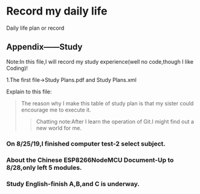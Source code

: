 # Record my daily life
Daily life plan or record
## Appendix——Study
Note:In this file,I will record my study experience(well no code,though I like Coding)!

1.The first file->Study Plans.pdf and Study Plans.xml

Explain to this file:
> The reason why I make this table of study plan is that my sister could encourage me to execute it.
>> Chatting note:After I learn the operation of Git.I might find out a new world for me.

### On 8/25/19,I finished computer test-2 select subject.
### About the Chinese ESP8266NodeMCU Document-Up to 8/28,only left 5 modules.
### Study English-finish A,B,and C is underway.
